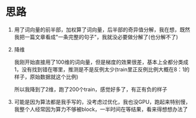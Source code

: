 # 思路



1. 用了词向量的前半部，加权算了词向量，后半部的奇异值分解，我在想，既然我把一篇文章看成"一条完整的句子"，我就没必要做分解了(也分解不了)

2. 降维

    我刚开始直接用了100维的词向量，但是梯度的效果很差，基本上全都分类成1，没有找到错在哪里，推测是不是反例太少(train里正反例比例大概在8：1的样子，原始数据就这个比例)

    所以我降到了2维，跑了200个train，感觉好多了，有正有负的样子

    

3. 可能是因为算法都是我手写的，没考虑过优化，我也没GPU，跑起来特别慢，我整个人经常因为算力不够被block，一半时间在等结果，看来得想想办法了

